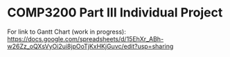 # COMP3200 Part III Individual Project

For link to Gantt Chart (work in progress): https://docs.google.com/spreadsheets/d/15EhXr_ABh-w26Zz_oQXsVyOi2ui8jpOoTjKxHKjGuvc/edit?usp=sharing